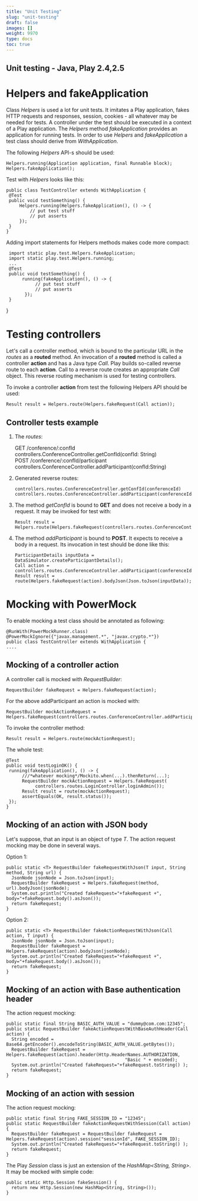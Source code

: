 ```yaml
---
title: "Unit Testing"
slug: "unit-testing"
draft: false
images: []
weight: 9970
type: docs
toc: true
---
```


## Unit testing - Java, Play 2.4,2.5
Helpers and fakeApplication
===========================
Class *Helpers* is used a lot for unit tests. It imitates a Play application, fakes HTTP requests and responses, session, cookies - all whatever may be needed for tests. A controller under the test should be executed in a context of a Play application. The *Helpers* method *fakeApplication* provides an application for running tests. In order to use *Helpers* and *fakeApplication* a test class should derive from *WithApplication*. 

The following *Helpers* API-s should be used:

    Helpers.running(Application application, final Runnable block);
    Helpers.fakeApplication();
Test with *Helpers* looks like this:

    public class TestController extends WithApplication {
     @Test  
     public void testSomething() {  
         Helpers.running(Helpers.fakeApplication(), () -> {  
             // put test stuff  
             // put asserts  
         });
     }  
    }  
Adding import statements for Helpers methods makes code more compact:

     import static play.test.Helpers.fakeApplication;
     import static play.test.Helpers.running;
     ...
     @Test  
     public void testSomething() {  
          running(fakeApplication(), () -> {  
               // put test stuff  
               // put asserts  
           });
     }
}  

Testing controllers
===================
Let's call a controller method, which is bound to the particular URL in the *routes* as a **routed** method. An invocation of a **routed** method is called a controller **action** and has a Java type *Call*. 
Play builds so-called reverse route to each **action**.  Call to a reverse route creates an appropriate *Call* object. This reverse routing mechanism is used for testing controllers.

To invoke a controller **action** from test the following Helpers API should be used:

    Result result = Helpers.route(Helpers.fakeRequest(Call action));

Controller tests example
------------------------
1. The *routes*:


    GET /conference/:confId    controllers.ConferenceController.getConfId(confId: String)  
    POST /conference/:confId/participant controllers.ConferenceController.addParticipant(confId:String) 
2. Generated reverse routes:

       controllers.routes.ConferenceController.getConfId(conferenceId) 
       controllers.routes.ConferenceController.addParticipant(conferenceId)
3. The method *getConfId* is bound to **GET** and does not receive a body in a request. It may be invoked for test with:

       Result result = Helpers.route(Helpers.fakeRequest(controllers.routes.ConferenceController.getConfId(conferenceId)));
4. The method *addParticipant* is bound to **POST**. It expects to receive a body in a request. Its invocation in test should be done like this:

       ParticipantDetails inputData = DataSimulator.createParticipantDetails();
       Call action = controllers.routes.ConferenceController.addParticipant(conferenceId);
       Result result = route(Helpers.fakeRequest(action).bodyJson(Json.toJson(inputData));

Mocking with PowerMock
======================
To enable mocking a test class should be annotated as following:

    @RunWith(PowerMockRunner.class)
    @PowerMockIgnore({"javax.management.*", "javax.crypto.*"})
    public class TestController extends WithApplication {
    ....

Mocking of a controller action
------------------------------
A controller call is mocked with *RequestBuilder*:

    RequestBuilder fakeRequest = Helpers.fakeRequest(action); 

For the above addParticipant an action is mocked with:

    RequestBuilder mockActionRequest = Helpers.fakeRequest(controllers.routes.ConferenceController.addParticipant(conferenceId)); 
To invoke the controller method:

    Result result = Helpers.route(mockActionRequest);

The whole test:

    @Test
    public void testLoginOK() {
     running(fakeApplication(), () -> {
          ///*whatever mocking*/Mockito.when(...).thenReturn(...);
          RequestBuilder mockActionRequest = Helpers.fakeRequest(
               controllers.routes.LoginController.loginAdmin());
          Result result = route(mockActionRequest);
          assertEquals(OK, result.status());
     });
    }

Mocking of an action with JSON body
-----------------------------------
Let's suppose, that an input is an object of type *T*.
The action request mocking may be done in several ways.

Option 1:

    public static <T> RequestBuilder fakeRequestWithJson(T input, String method, String url) {  
      JsonNode jsonNode = Json.toJson(input);  
      RequestBuilder fakeRequest = Helpers.fakeRequest(method, url).bodyJson(jsonNode);  
      System.out.println("Created fakeRequest="+fakeRequest +", body="+fakeRequest.body().asJson());  
      return fakeRequest;  
    }  
Option 2:

    public static <T> RequestBuilder fakeActionRequestWithJson(Call action, T input) {  
      JsonNode jsonNode = Json.toJson(input);  
      RequestBuilder fakeRequest = Helpers.fakeRequest(action).bodyJson(jsonNode);  
      System.out.println("Created fakeRequest="+fakeRequest +", body="+fakeRequest.body().asJson());  
      return fakeRequest;  
    } 

Mocking of an action with Base authentication header
----------------------------------------------------
The action request mocking:

    public static final String BASIC_AUTH_VALUE = "dummy@com.com:12345";
    public static RequestBuilder fakeActionRequestWithBaseAuthHeader(Call action) {
      String encoded = Base64.getEncoder().encodeToString(BASIC_AUTH_VALUE.getBytes());
      RequestBuilder fakeRequest = Helpers.fakeRequest(action).header(Http.HeaderNames.AUTHORIZATION,
                                                 "Basic " + encoded);
      System.out.println("Created fakeRequest="+fakeRequest.toString() );
      return fakeRequest;
    }

Mocking of an action with session
---------------------------------
The action request mocking:

    public static final String FAKE_SESSION_ID = "12345";
    public static RequestBuilder fakeActionRequestWithSession(Call action) {
      RequestBuilder fakeRequest = RequestBuilder fakeRequest = Helpers.fakeRequest(action).session("sessionId", FAKE_SESSION_ID);
      System.out.println("Created fakeRequest="+fakeRequest.toString() );
      return fakeRequest;
    }
The Play *Session* class is just an extension of the *HashMap<String, String>*. It may be mocked with simple code:

    public static Http.Session fakeSession() {  
      return new Http.Session(new HashMap<String, String>());  
    }


